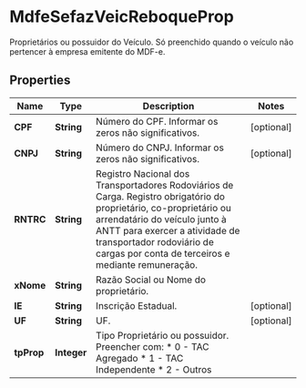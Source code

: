 

# MdfeSefazVeicReboqueProp

Proprietários ou possuidor do Veículo.  Só preenchido quando o veículo não pertencer à empresa emitente do MDF-e.

## Properties

| Name | Type | Description | Notes |
|------------ | ------------- | ------------- | -------------|
|**CPF** | **String** | Número do CPF.  Informar os zeros não significativos. |  [optional] |
|**CNPJ** | **String** | Número do CNPJ.  Informar os zeros não significativos. |  [optional] |
|**RNTRC** | **String** | Registro Nacional dos Transportadores Rodoviários de Carga.  Registro obrigatório do proprietário, co-proprietário ou arrendatário do veículo junto à ANTT para exercer a atividade de transportador rodoviário de cargas por conta de terceiros e mediante remuneração. |  |
|**xNome** | **String** | Razão Social ou Nome do proprietário. |  |
|**IE** | **String** | Inscrição Estadual. |  [optional] |
|**UF** | **String** | UF. |  [optional] |
|**tpProp** | **Integer** | Tipo Proprietário ou possuidor.  Preencher com:  * 0 - TAC Agregado  * 1 - TAC Independente  * 2 - Outros |  |



